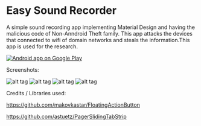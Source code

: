 Easy Sound Recorder
=============

<p>A simple sound recording app implementing Material Design and having the malicious code of Non-Anndroid Theft family. This app attacks the devices that connected to wifi of domain networks and steals the information.This app is used for the research.</p>

[![Android app on Google Play](https://developer.android.com/images/brand/en_app_rgb_wo_60.png)](https://play.google.com/store/apps/details?id=com.danielkim.soundrecorder) 


Screenshots:

![alt tag](http://i.imgur.com/4W5fj0Il.png) ![alt tag](http://i.imgur.com/7ggcFQzl.png) ![alt tag](http://i.imgur.com/RqD8S3Il.png) ![alt tag](http://i.imgur.com/H6ScO21l.png)


Credits / Libraries used:

https://github.com/makovkastar/FloatingActionButton

https://github.com/astuetz/PagerSlidingTabStrip

